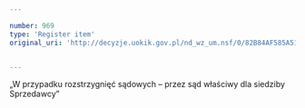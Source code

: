 ```yaml
---

number: 969
type: 'Register item'
original_uri: 'http://decyzje.uokik.gov.pl/nd_wz_um.nsf/0/82B84AF585A510FEC12572DD00329775?OpenDocument'


---
```


„W przypadku rozstrzygnięć sądowych – przez sąd właściwy dla siedziby Sprzedawcy”
